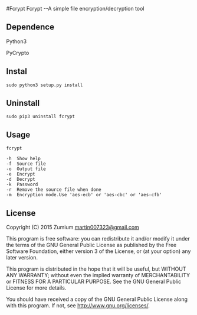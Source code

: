 #Fcrypt
Fcrypt  --A simple file encryption/decryption tool

__Dependence__
---
Python3

PyCrypto

__Instal__
---
	sudo python3 setup.py install

__Uninstall__
---
	sudo pip3 uninstall fcrypt

__Usage__
---
	fcrypt 

	-h	Show help
	-f	Source file
	-o	Output file
	-e 	Encrypt
	-d	Decrypt
	-k	Password
	-r 	Remove the source file when done
	-m	Encryption mode.Use 'aes-ecb' or 'aes-cbc' or 'aes-cfb'

__License__
---
Copyright (C) 2015 Zumium <martin007323@gmail.com>
	
This program is free software: you can redistribute it and/or modify it under the terms of the GNU General Public License as published by the Free Software Foundation, either version 3 of the License, or (at your option) any later version.

This program is distributed in the hope that it will be useful, but WITHOUT ANY WARRANTY; without even the implied warranty of MERCHANTABILITY or FITNESS FOR A PARTICULAR PURPOSE. See the GNU General Public License for more details.

You should have received a copy of the GNU General Public License along with this program. If not, see <http://www.gnu.org/licenses/>.
